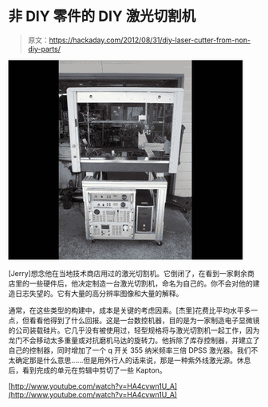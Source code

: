# 非 DIY 零件的 DIY 激光切割机

> 原文：<https://hackaday.com/2012/08/31/diy-laser-cutter-from-non-diy-parts/>

![](img/c9c3ae6feaf96fb206b00e6ed7be801e.png "diy-laser-cutter-from-non-diy-parts")

[Jerry]想念他在当地技术商店用过的激光切割机。它倒闭了，在看到一家剩余商店里的一些硬件后，他决定制造一台激光切割机，命名为自己的。你不会对他的建造日志失望的。它有大量的高分辨率图像和大量的解释。

通常，在这些类型的构建中，成本是关键的考虑因素。[杰里]花费比平均水平多一点，但看看他得到了什么回报。这是一台数控机器，目的是为一家制造电子显微镜的公司装载硅片。它几乎没有被使用过，轻型规格将与激光切割机一起工作，因为龙门不会移动太多重量或对抗磨机马达的旋转力。他拆除了库存控制器，并建立了自己的控制器，同时增加了一个 q 开关 355 纳米频率三倍 DPSS 激光器。我们不太确定那是什么意思……但是用外行人的话来说，那是一种紫外线激光源。休息后，看到完成的单元在剪辑中剪切了一些 Kapton。

[http://www.youtube.com/watch?v=HA4cvwn1U_A](http://www.youtube.com/watch?v=HA4cvwn1U_A)